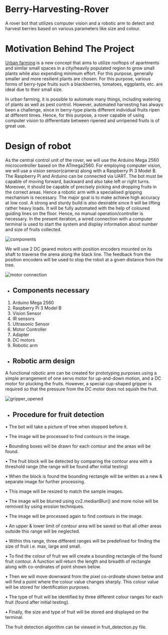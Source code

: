 # Berry-Harvesting-Rover
A rover bot that utilizes computer vision and a robotic arm to detect and harvest berries based on various parameters like size and colour. 

# Motivation Behind The Project
[Urban farming](https://www.thespruceeats.com/what-is-urban-farming-5188341) is a new concept that aims to utilize rooftops of apartments and similar small spaces in a city/heavily populated region to grow small plants while also expending minimum effort. For this purpose, generally smaller and more resilient plants are chosen. For this purpose, various forms of berry-type fruits such a blackberries, tomatoes, eggplants, etc. are ideal due to their small size. 

In urban farming, it is possible to automate many things, including watering of plants as well as pest control. However, automated harvesting has always been a challenge, since in berry-type plants different individual fruits ripen at different times. Hence, for this purpose, a rover capable of using computer vision to differentiate between ripened and unripened fruits is of great use.

# Design of robot
As the central control unit of the rover, we will use the Arduino Mega 2560 microcontroller based on the ATmega2560. For employing computer vision, we will use a vision sensor(camera) along with a Raspberry Pi 3 Model B. The Raspberry Pi and Arduino can be connected via UART. The bot must be capable of moving forward, backward and also take left or right turns. Moreover, it should be capable of precisely picking and dropping fruits in the correct areas. Hence a robotic arm with a specialised gripping mechanism is necessary. The major goal is to make achieve high accuracy at low cost. A strong and sturdy build is also desirable since it will be lifting rather heavy loads. It will be fully automated with the help of coloured guiding lines on the floor. Hence, no manual operation/controller is necessary. In the present iteration, a wired connection with a computer terminal is used to start the system and display information about number and size of fruits collected. 

![components](https://user-images.githubusercontent.com/91414273/200113429-9b8ff518-fe70-4226-8c62-05c6f1df11e3.jpg)

We will use 2 DC geared motors with position encoders mounted on its shaft to traverse the arena along the black line. The feedback from the position encoders will be used to stop the robot at a given distance from the tree.

![motor connection](https://user-images.githubusercontent.com/91414273/200113440-5c4aa47c-56d5-4f85-9309-1608daabac5f.jpg)

- ## Components necessary

1. Arduino Mega 2560
2. Raspberry Pi 3 Model B
3. Vision Sensor
4. IR sensors
5. Ultrasonic Sensor
6. Motor Controller
7. Adapter
8. DC motors
9. Robotic arm

- ## Robotic arm design

A functional robotic arm can be created for prototyping purposes using a simple arrangement of one servo motor for up-and-down motion, and a DC motor for plucking the fruits. However, a special cup-shaped gripper is required so that the pressure from the DC motor does not squish the fruit.

![gripper_opened](https://user-images.githubusercontent.com/91414273/200113355-a71e12ad-61c2-49b1-9877-c6f4bd8bd9c4.png)

- ## Procedure for fruit detection

• The bot will take a picture of tree when stopped before it.

• The image will be processed to find contours in the image.

• Bounding boxes will be drawn for each contour and the areas will be found.

• The fruit block will be detected by comparing the contour area with a threshold range (the range will be found after initial testing)

• When the block is found the bounding rectangle will be written as a new & separate image for further processing.

• This image will be resized to match the sample images.

• The image will be blurred using cv2.medianBlur() and more noise will be removed by using erosion techniques.

• The image will be processed again to find contours in the image.

• An upper & lower limit of contour area will be saved so that all other areas outside this range will be neglected.

• Within this range, three different ranges will be predefined for finding the size of fruit i.e. max, large and small.

• To find the colour of fruit we will create a bounding rectangle of the found fruit contour. A function will return the length and breadth of rectangle along with co-ordinates of point shown below.

• Then we will move downward from the pixel co-ordinate shown below and will find a point where the colour value changes sharply. This colour value will be stored for identification purposes.

• The type of fruit will be identified by three different colour ranges for each fruit (found after initial testing).

• Finally, the size and type of fruit will be stored and displayed on the terminal. 

The fruit detection algorithm can be viewed in fruit_detection.py file.


